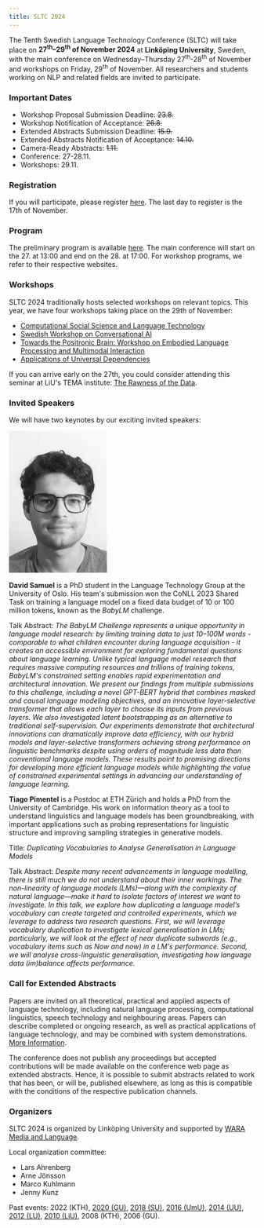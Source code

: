 ```yaml
---
title: SLTC 2024
---
```


The Tenth Swedish Language Technology Conference (SLTC) will take place on **27<sup>th</sup>–29<sup>th</sup> of November 2024** at **Linköping University**, Sweden, with the main conference on Wednesday–Thursday 27<sup>th</sup>-28<sup>th</sup> of November and workshops on Friday, 29<sup>th</sup> of November. All researchers and students working on NLP and related fields are invited to participate. 

### Important Dates

* Workshop Proposal Submission Deadline: ~~23.8.~~
* Workshop Notification of Acceptance: ~~26.8.~~
* Extended Abstracts Submission Deadline: ~~15.9.~~
* Extended Abstracts Notification of Acceptance: ~~14.10.~~
* Camera-Ready Abstracts: ~~1.11.~~ 
* Conference: 27-28.11. 
* Workshops: 29.11.

### Registration

If you will participate, please register [here](https://www.trippus.net/sltc2024_delegate). The last day to register is the 17th of November.  

### Program

The preliminary program is available [here](https://sltc2024.github.io/schema.html). The main conference will start on the 27. at 13:00 and end on the 28. at 17:00. For workshop programs, we refer to their respective websites. 

### Workshops

SLTC 2024 traditionally hosts selected workshops on relevant topics. This year, we have four workshops taking place on the 29th of November:  

* [Computational Social Science and Language Technology](https://sites.google.com/view/css-language-tech-workshop)
* [Swedish Workshop on Conversational AI](https://sites.google.com/view/sw-conv-ai-2024/home)
* [Towards the Positronic Brain: Workshop on Embodied Language Processing and Multimodal Interaction](https://gu-clasp.github.io/language-and-perception/events/positronic-brain/)
* [Applications of Universal Dependencies](https://udapp-sltc-2024.github.io)

If you can arrive early on the 27th, you could consider attending this seminar at LiU's TEMA institute: [The Rawness of the Data](https://liu.se/en/event/datalab-12-the-rawness-of-the-data).


### Invited Speakers

We will have two keynotes by our exciting invited speakers: 

<img src="pictures/david.jpeg" alt="david" width="200"/>

**David Samuel** is a PhD student in the Language Technology Group at the University of Oslo. His team's submission won the CoNLL 2023 Shared Task on training a language model on a fixed data budget of 10 or 100 million tokens, known as the *BabyLM* challenge. 

Talk Abstract: *The BabyLM Challenge represents a unique opportunity in language model research: by limiting training data to just 10–100M words - comparable to what children encounter during language acquisition - it creates an accessible environment for exploring fundamental questions about language learning. Unlike typical language model research that requires massive computing resources and trillions of training tokens, BabyLM's constrained setting enables rapid experimentation and architectural innovation. We present our findings from multiple submissions to this challenge, including a novel GPT-BERT hybrid that combines masked and causal language modeling objectives, and an innovative layer-selective transformer that allows each layer to choose its inputs from previous layers. We also investigated latent bootstrapping as an alternative to traditional self-supervision. Our experiments demonstrate that architectural innovations can dramatically improve data efficiency, with our hybrid models and layer-selective transformers achieving strong performance on linguistic benchmarks despite using orders of magnitude less data than conventional language models. These results point to promising directions for developing more efficient language models while highlighting the value of constrained experimental settings in advancing our understanding of language learning.*

**Tiago Pimentel** is a Postdoc at ETH Zürich and holds a PhD from the University of Cambridge. His work on information theory as a tool to understand linguistics and language models has been groundbreaking, with important applications such as probing representations for linguistic structure and improving sampling strategies in generative models.

Title: *Duplicating Vocabularies to Analyse Generalisation in Language Models*

Talk Abstract: *Despite many recent advancements in language modelling, there is still much we do not understand about their inner workings. The non-linearity of language models (LMs)—along with the complexity of natural language—make it hard to isolate factors of interest we want to investigate. In this talk, we explore how duplicating a language model’s vocabulary can create targeted and controlled experiments, which we leverage to address two research questions. First, we will leverage vocabulary duplication to investigate lexical generalisation in LMs; particularly, we will look at the effect of near duplicate subwords (e.g., vocabulary items such as Now and now) in a LM's performance. Second, we will analyse cross-linguistic generalisation, investigating how language data (im)balance affects performance.*

### Call for Extended Abstracts

Papers are invited on all theoretical, practical and applied aspects of language technology, including natural language processing, computational linguistics, speech technology and neighbouring areas. Papers can describe completed or ongoing research, as well as practical applications of language technology, and may be combined with system demonstrations. [More Information](cfp).

The conference does not publish any proceedings but accepted contributions will be made available on the conference web page as extended abstracts. Hence, it is possible to submit abstracts related to work that has been, or will be, published elsewhere, as long as this is compatible with the conditions of the respective publication channels.

### Organizers 

SLTC 2024 is organized by Linköping University and supported by [WARA Media and Language](https://wasp-sweden.org/industrial-cooperation/research-arenas/wara-media-and-language/).  

Local organization committee: 
* Lars Ahrenberg
* Arne Jönsson
* Marco Kuhlmann
* Jenny Kunz

Past events: 2022 (KTH), [2020 (GU)](https://spraakbanken.gu.se/en/sltc2020), [2018 (SU)](https://sltc2018.su.se), [2016 (UmU)](http://sltc2016.cs.umu.se), [2014 (UU)](https://www2.lingfil.uu.se/SLTC2014/), [2012 (LU)](https://nlp.cs.lth.se/events/sltc-2012/), [2010 (LiU)](https://www.ida.liu.se/conferences/sltc2010/), 2008 (KTH), 2006 (GU).

